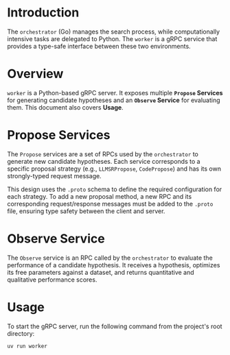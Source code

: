 # Introduction

The `orchestrator` (Go) manages the search process, while computationally intensive tasks are delegated to Python. The `worker` is a gRPC service that provides a type-safe interface between these two environments.

# Overview

`worker` is a Python-based gRPC server. It exposes multiple **`Propose` Services** for generating candidate hypotheses and an **`Observe` Service** for evaluating them. This document also covers **Usage**.

# Propose Services

The `Propose` services are a set of RPCs used by the `orchestrator` to generate new candidate hypotheses. Each service corresponds to a specific proposal strategy (e.g., `LLMSRPropose`, `CodePropose`) and has its own strongly-typed request message.

This design uses the `.proto` schema to define the required configuration for each strategy. To add a new proposal method, a new RPC and its corresponding request/response messages must be added to the `.proto` file, ensuring type safety between the client and server.

# Observe Service

The `Observe` service is an RPC called by the `orchestrator` to evaluate the performance of a candidate hypothesis. It receives a hypothesis, optimizes its free parameters against a dataset, and returns quantitative and qualitative performance scores.

# Usage

To start the gRPC server, run the following command from the project's root directory:

```sh
uv run worker
```